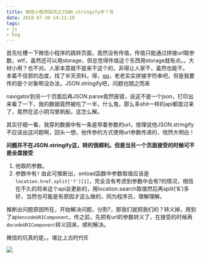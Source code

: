 ```yaml
---
title: 微信小程序踩坑之JSON.stringify中？号
date: 2018-07-30 14:23:18
tags: 
- js
- bug
---
```


首先吐槽一下微信小程序的跳转页面，竟然没有传值，传值只能通过拼接url取参数，wtf，虽然还可以用storage，但总觉得传值这个东西用storage就有点。。大材小用？也不对。人家本意就不是来干这个的，非得让人家干，虽然也能干。  
本着不信邪的态度，找了半天资料，得，gg，老老实实拼接字符串吧，但是我要传的是个对象啊没办法，JSON.stringify吧，问题也随之而来

navigator到另一个页面后再JSON.parse竟然报错，说这不是一个json，打印出来看了一下，我的数据竟然被吃了一半，什么鬼，那么多shit一样的api都度过来了，竟然在这小阴沟里帆船，这怎么解。

其实仔细一看，我穿的数据中有一条是带着参数的url，按理说他JSON.stringify不应该出这问题啊，回头一想，他传参的方式使用url参数传递的，恍然大明白！

**问题并不在JSON.stringify这，转的很顺利。但是当另一个页面接受的时候可不是全盘接受**  

1. 他取的参数。
2. 参数中有`?`
由此可推断出，onload函数中参数取值应该是`location.href.split('?')[1]`，完全没有考虑到参数中会有?的情况，相信在不久的将来这个api会更新的，用location.search取值然后再split('&')多好，当然也可能是有原因才这么做的，同为程序员，理解理解。

推断出问题原因所在，开始解决问题，分割?，那我们就把我们的？转义掉，用到了api`encodeURIComponent`，传之前，先把有url的参数转义了，在接受的时候再`decodeURIComponent`转义回来，顺利解决。

微信的坑真的是。。堪比上古时代IE

![](https://upload-images.jianshu.io/upload_images/11264410-987eaa118aa4752e.jpg)

